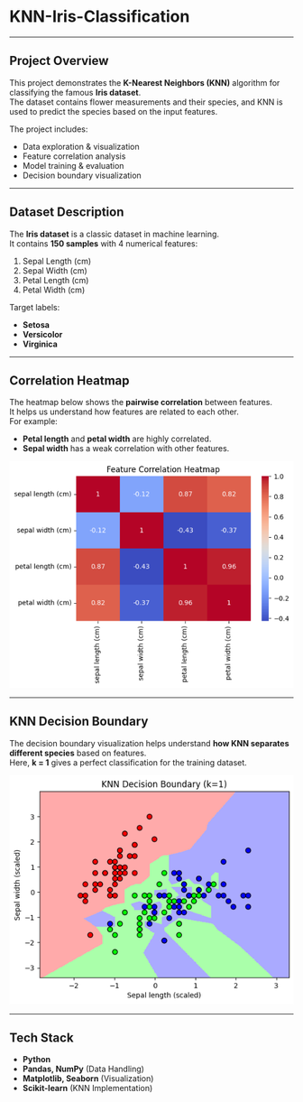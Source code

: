 # KNN-Iris-Classification
---
##  Project Overview
This project demonstrates the **K-Nearest Neighbors (KNN)** algorithm for classifying the famous **Iris dataset**.  
The dataset contains flower measurements and their species, and KNN is used to predict the species based on the input features.  

The project includes:
- Data exploration & visualization
- Feature correlation analysis
- Model training & evaluation
- Decision boundary visualization

---

## Dataset Description
The **Iris dataset** is a classic dataset in machine learning.  
It contains **150 samples** with 4 numerical features:
1. Sepal Length (cm)
2. Sepal Width (cm)
3. Petal Length (cm)
4. Petal Width (cm)

Target labels:
- **Setosa**
- **Versicolor**
- **Virginica**

---

## Correlation Heatmap
The heatmap below shows the **pairwise correlation** between features.  
It helps us understand how features are related to each other.  
For example:
- **Petal length** and **petal width** are highly correlated.
- **Sepal width** has a weak correlation with other features.

![Correlation Heatmap](correlation_heatmap.png)

---

## KNN Decision Boundary
The decision boundary visualization helps understand **how KNN separates different species** based on features.  
Here, **k = 1** gives a perfect classification for the training dataset.

![KNN Decision Boundary](decision_boundary.png)

---

## Tech Stack
- **Python**
- **Pandas, NumPy** (Data Handling)
- **Matplotlib, Seaborn** (Visualization)
- **Scikit-learn** (KNN Implementation)
